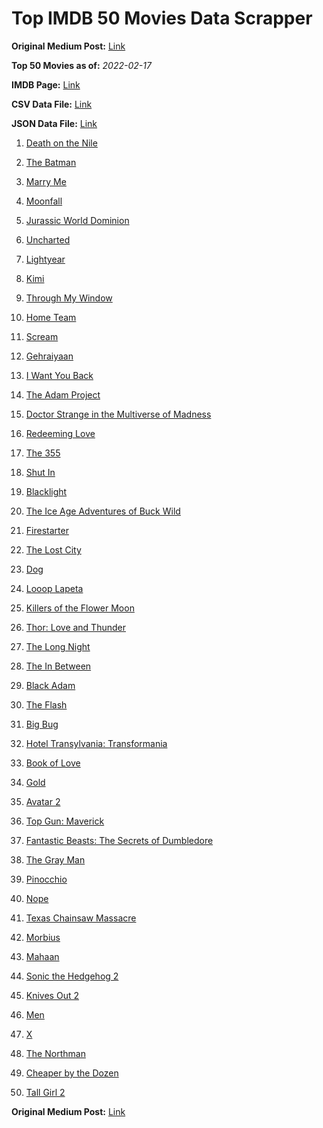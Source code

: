 # Top IMDB 50 Movies Data Scrapper

**Original Medium Post:** [Link](https://medium.com/@nishantsahoo/which-movie-should-i-watch-5c83a3c0f5b1) 

**Top 50 Movies as of:** _2022-02-17_

**IMDB Page:** [Link](http://www.imdb.com/search/title?release_date=2022,2022&title_type=feature)

**CSV Data File:** [Link](/Data/data.csv)

**JSON Data File:** [Link](/Data/data.json)

1. [Death on the Nile](https://www.imdb.com/title/tt7657566/?ref_=adv_li_tt)

2. [The Batman](https://www.imdb.com/title/tt1877830/?ref_=adv_li_tt)

3. [Marry Me](https://www.imdb.com/title/tt10223460/?ref_=adv_li_tt)

4. [Moonfall](https://www.imdb.com/title/tt5834426/?ref_=adv_li_tt)

5. [Jurassic World Dominion](https://www.imdb.com/title/tt8041270/?ref_=adv_li_tt)

6. [Uncharted](https://www.imdb.com/title/tt1464335/?ref_=adv_li_tt)

7. [Lightyear](https://www.imdb.com/title/tt10298810/?ref_=adv_li_tt)

8. [Kimi](https://www.imdb.com/title/tt14128670/?ref_=adv_li_tt)

9. [Through My Window](https://www.imdb.com/title/tt14463484/?ref_=adv_li_tt)

10. [Home Team](https://www.imdb.com/title/tt14592064/?ref_=adv_li_tt)

11. [Scream](https://www.imdb.com/title/tt11245972/?ref_=adv_li_tt)

12. [Gehraiyaan](https://www.imdb.com/title/tt10733228/?ref_=adv_li_tt)

13. [I Want You Back](https://www.imdb.com/title/tt6462958/?ref_=adv_li_tt)

14. [The Adam Project](https://www.imdb.com/title/tt2463208/?ref_=adv_li_tt)

15. [Doctor Strange in the Multiverse of Madness](https://www.imdb.com/title/tt9419884/?ref_=adv_li_tt)

16. [Redeeming Love](https://www.imdb.com/title/tt11365186/?ref_=adv_li_tt)

17. [The 355](https://www.imdb.com/title/tt8356942/?ref_=adv_li_tt)

18. [Shut In](https://www.imdb.com/title/tt10131024/?ref_=adv_li_tt)

19. [Blacklight](https://www.imdb.com/title/tt14060094/?ref_=adv_li_tt)

20. [The Ice Age Adventures of Buck Wild](https://www.imdb.com/title/tt13634480/?ref_=adv_li_tt)

21. [Firestarter](https://www.imdb.com/title/tt1798632/?ref_=adv_li_tt)

22. [The Lost City](https://www.imdb.com/title/tt13320622/?ref_=adv_li_tt)

23. [Dog](https://www.imdb.com/title/tt11252248/?ref_=adv_li_tt)

24. [Looop Lapeta](https://www.imdb.com/title/tt8907974/?ref_=adv_li_tt)

25. [Killers of the Flower Moon](https://www.imdb.com/title/tt5537002/?ref_=adv_li_tt)

26. [Thor: Love and Thunder](https://www.imdb.com/title/tt10648342/?ref_=adv_li_tt)

27. [The Long Night](https://www.imdb.com/title/tt10509906/?ref_=adv_li_tt)

28. [The In Between](https://www.imdb.com/title/tt8851148/?ref_=adv_li_tt)

29. [Black Adam](https://www.imdb.com/title/tt6443346/?ref_=adv_li_tt)

30. [The Flash](https://www.imdb.com/title/tt0439572/?ref_=adv_li_tt)

31. [Big Bug](https://www.imdb.com/title/tt11541872/?ref_=adv_li_tt)

32. [Hotel Transylvania: Transformania](https://www.imdb.com/title/tt9848626/?ref_=adv_li_tt)

33. [Book of Love](https://www.imdb.com/title/tt14014068/?ref_=adv_li_tt)

34. [Gold](https://www.imdb.com/title/tt6020800/?ref_=adv_li_tt)

35. [Avatar 2](https://www.imdb.com/title/tt1630029/?ref_=adv_li_tt)

36. [Top Gun: Maverick](https://www.imdb.com/title/tt1745960/?ref_=adv_li_tt)

37. [Fantastic Beasts: The Secrets of Dumbledore](https://www.imdb.com/title/tt4123432/?ref_=adv_li_tt)

38. [The Gray Man](https://www.imdb.com/title/tt1649418/?ref_=adv_li_tt)

39. [Pinocchio](https://www.imdb.com/title/tt1488589/?ref_=adv_li_tt)

40. [Nope](https://www.imdb.com/title/tt10954984/?ref_=adv_li_tt)

41. [Texas Chainsaw Massacre](https://www.imdb.com/title/tt11755740/?ref_=adv_li_tt)

42. [Morbius](https://www.imdb.com/title/tt5108870/?ref_=adv_li_tt)

43. [Mahaan](https://www.imdb.com/title/tt12472554/?ref_=adv_li_tt)

44. [Sonic the Hedgehog 2](https://www.imdb.com/title/tt12412888/?ref_=adv_li_tt)

45. [Knives Out 2](https://www.imdb.com/title/tt11564570/?ref_=adv_li_tt)

46. [Men](https://www.imdb.com/title/tt13841850/?ref_=adv_li_tt)

47. [X](https://www.imdb.com/title/tt13560574/?ref_=adv_li_tt)

48. [The Northman](https://www.imdb.com/title/tt11138512/?ref_=adv_li_tt)

49. [Cheaper by the Dozen](https://www.imdb.com/title/tt6705162/?ref_=adv_li_tt)

50. [Tall Girl 2](https://www.imdb.com/title/tt16085592/?ref_=adv_li_tt)

**Original Medium Post:** [Link](https://medium.com/@nishantsahoo/which-movie-should-i-watch-5c83a3c0f5b1) 
